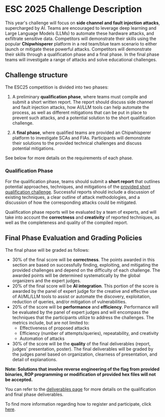 ESC 2025 Challenge Description
==============================

This year's challenge will focus on **side channel and fault injection attacks**, supercharged by AI. Teams are encouraged to leverage deep learning and Large Language Models (LLMs) to automate these hardware attacks, and exfiltrate sensitive data. Competitors will demonstrate their skills using the popular **Chipwhisperer** platform in a red team/blue team scenario to either launch or mitigate these powerful attacks. Competitors will demonstrate their skills through a qualification phase and a final phase. In the final phase teams will investigate a range of attacks and solve educational challenges.

## Challenge structure

The ESC25 competition is divided into two phases:

1. A preliminary **qualification phase**, where teams must compile and submit a short written report. The report should discuss side channel and fault injection attacks, how AI/LLM tools can help automate the process, as well as different mitigations that can be put in place to prevent such attacks, and a potential solution to the short qualification challenge. 


2. A **final phase**, where qualified teams are provided an Chipwhisperer platform to investigate SCAs and FIAs. Participants will demonstrate their solutions to the provided technical challenges and discuss potential mitigations.

See below for more details on the requirements of each phase.


### Qualification Phase

For the qualification phase, teams should submit a **short report** that outlines potential approaches, techniques, and mitigations of the [provided short qualification challenge](https://github.com/TrustworthyComputing/csaw_esc_2025/tree/main/challenges/qualification). Successful reports should include a discussion of existing techniques, a clear outline of attack methodologies, and a discussion of how the corresponding attacks could be mitigated.

Qualification phase reports will be evaluated by a team of experts, and will take into account the **correctness** and **creativity** of reported techniques, as well as the completeness and quality of the compiled report.

## Final Phase Evaluation and Grading Policies

The final phase will be graded as follows:
- 30% of the final score will be **correctness**. The points awarded in this section are based on successfully finding, exploiting, and  mitigating the provided challenges and depend on the difficulty of each challenge. The awarded points will be determined systematically by the global organizers and the expert judges.
- 20% of the final score will be **AI integration**. This portion of the score is awarded by the panel of expert judge for the creative and effective use of AI/ML/LLM tools to assist or automate the discovery, exploitation, reduction of queries, and/or mitigation of vulnerabilities.
- 20% of the score will be **performance** and **efficiency**. Performance will be evaluated by the panel of expert judges and will encompass the techniques that the participants utilize to address the challenges. The metrics include, but are not limited to:
    - Effectiveness of proposed attacks
    - Efficiency (number of attempts/queries), repeatability, and creativity
    - Automation of attacks
- 30% of the score will be the **quality** of the final deliverables (report, judges' presentation, poster). The final deliverables will be graded by the judges panel based on organization, clearness of presentation, and detail of explanations.

**Note:
Solutions that involve reverse engineering of the flag from provided binaries, ROP programming or modification of provided hex files will not be accepted.**


You can refer to the [deliverables page](deliverables.md) for more details on the qualification and final phase deliverables.
<!-- , and the [Final Phase page](Final_Phase.md) for details about how to get started with this year's challenges. -->

To find more information regarding how to register and participate, click [here](logistics.md).


